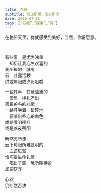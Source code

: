 ```yaml
---
title: 杂感
subtitle: 想无所想，念有所念
date: 2020-07-22
tags: [“心绪”,“探索”,“诗”]
---
```


在艳阳天里，你就感受到美好，当然，你需愿意。

<!--more-->
<br>

有些事　是尤为浊重<br>
　却仍让我心生欢喜的<br>
我所知的　就有<br>
云　吐露污秽<br>
供或朝阳或夕阳咀嚼<br>

一些呼声　在我浊重的<br>
　爱里　挣扎不出<br>
离巢的鸟的悲歌<br>
一路呼唤着　破碎地<br>
　要唱出些心的血色<br>
或是黎明残月<br>
或是临夜残阳<br>

断然无所想<br>
云下艳阳所难照明的<br>
　血迹斑驳<br>
恰巧是生命礼赞<br>
　唱出了些　我所期待的<br>却要厌弃<br>

心欢<br>仍断然否决<br>